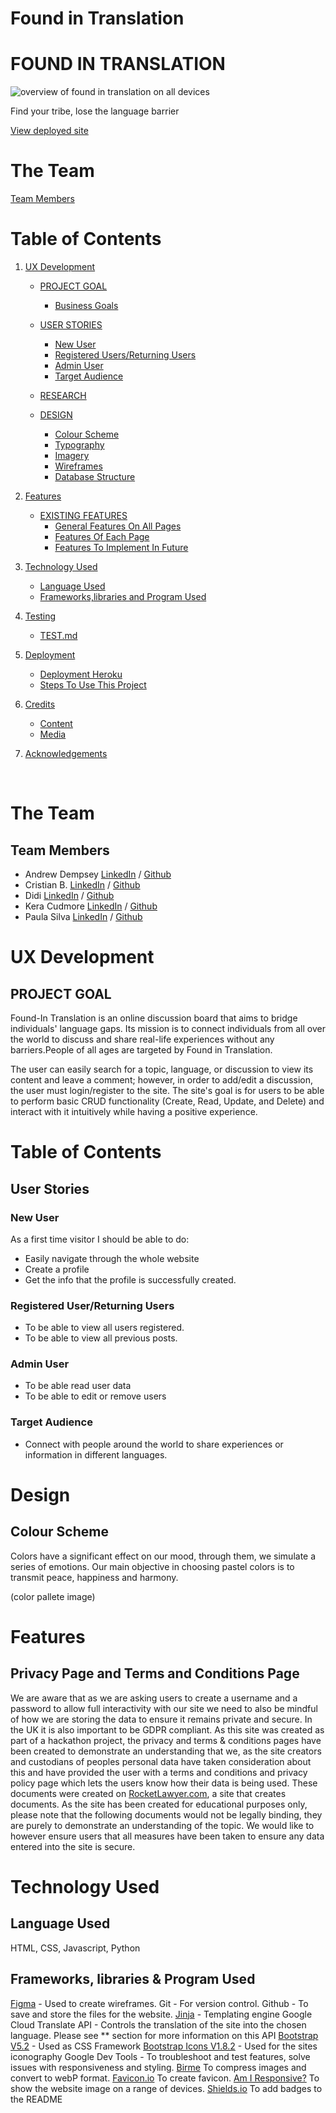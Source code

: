 # Found in Translation

# **FOUND IN TRANSLATION**

![overview of found in translation on all devices](static/images/)

Find your tribe, lose the language barrier

[View deployed site]()
# **The Team**
[Team Members](#team-members)

# **Table of Contents**   
1. [UX Development](#ux-development)
    * [PROJECT GOAL](#project-goal) 
        * [Business Goals](#business-goals)
      
    * [USER STORIES](#user-stories)
        * [New User](#new-user)
        * [Registered Users/Returning Users](#registered-user-or-returning-users)
        * [Admin User](#admin-user)
        * [Target Audience](#target-audience)

   * [RESEARCH](#research)

   * [DESIGN](#design)
        * [Colour Scheme](#colour-scheme)
        * [Typography](#typography)
        * [Imagery](#imagery)
        * [Wireframes](#wireframes)
        * [Database Structure](#database-structure)

      
2. [Features](#features)  
    * [EXISTING FEATURES](#existing-features) 
        * [General Features On All Pages](#general-features-on-all-pages)
        * [Features Of Each Page](#features-of-each-page)
        * [Features To Implement In Future](#features-to-implement-in-future)

      
3. [Technology Used](#technology-used)  
    * [Language Used](#language-used) 
    * [Frameworks,libraries and Program Used](#frameworkslibraries-and-program-used)  
   
4. [Testing](#testing)   
    * [TEST.md](#testing)   

5. [Deployment](#deployment)  
    * [Deployment Heroku](#deployment-to-heroku) 
    * [Steps To Use This Project](#steps-to-use-this-project)  

6. [Credits](#credits)  
    * [Content](#content) 
    * [Media](#media)  
 
7. [Acknowledgements](#acknowledgements)  

<br/>   

# **The Team**
## **Team Members**

* Andrew Dempsey [LinkedIn](https://www.linkedin.com/in/andrew-dempsey-20ab40180/) / [Github](https://github.com/andrewdempsey2018)
* Cristian B.    [LinkedIn](https://www.linkedin.com/in/cristianbuca/) / [Github](https://github.com/CristianBuca)
* Didi           [LinkedIn](https://www.linkedin.com/in/onyema-onyejekwe-492128102/) / [Github](https://github.com/Didisimmons)
* Kera Cudmore   [LinkedIn](https://www.linkedin.com/in/keracudmore/) / [Github](https://github.com/kera-cudmore)
* Paula Silva    [LinkedIn](https://www.linkedin.com/in/paulacgsilva) / [Github](https://github.com/paulasdev) 

# **UX Development**   

## **PROJECT GOAL**
Found-In Translation is an online discussion board that aims to bridge individuals' language gaps. Its mission is to connect individuals from all over the world to discuss and share real-life experiences without any barriers.People of all ages are targeted by Found in Translation. 

The user can easily search for a topic, language, or discussion to view its content and leave a comment; however, in order to add/edit a discussion, the user must login/register to the site. The site's goal is for users to be able to perform basic CRUD functionality (Create, Read, Update, and Delete) and interact with it intuitively while having a positive experience.  

# **Table of Contents**  
## **User Stories**
### **New User**
As a first time visitor I should be able to do:

* Easily navigate through the whole website
* Create a profile
* Get the info that the profile is successfully created.
### **Registered User/Returning Users**
* To be able to view all users registered.
* To be able to view all previous posts.
### **Admin User**
* To be able read user data
* To be able to edit or remove users
### **Target Audience**
* Connect with people around the world to share experiences or information in different languages.

# **Design** 
## **Colour Scheme** 
Colors have a significant effect on our mood, through them, we simulate a series of emotions. Our main objective in choosing pastel colors is to transmit peace, happiness and harmony.

(color pallete image)

# **Features**
## **Privacy Page and Terms and Conditions Page**
We are aware that as we are asking users to create a username and a password to allow full interactivity with our site we need to also be mindful of how we are storing the data to ensure it remains private and secure. In the UK it is also important to be GDPR compliant.
As this site was created as part of a hackathon project, the privacy and terms & conditions pages have been created to demonstrate an understanding that we, as the site creators and custodians of peoples personal data have taken consideration about this and have provided the user with a terms and conditions and privacy policy page which lets the users know how their data is being used.
These documents were created on [RocketLawyer.com](https://www.rocketlawyer.com/gb/en?gclid=Cj0KCQjwm6KUBhC3ARIsACIwxBg54TtP8b529a5qduEkHY7u-D1hKr_I6qvoCuqtQM6VhwDUdpnR6fsaApToEALw_wcB), a site that creates documents. As the site has been created for educational purposes only, please note that the following documents would not be legally binding, they are purely to demonstrate an understanding of the topic. We would like to however ensure users that all measures have been taken to ensure any data entered into the site is secure.

# **Technology Used** 
## Language Used 
HTML, CSS, Javascript, Python
## Frameworks, libraries & Program Used 
[Figma](https://www.figma.com/) - Used to create wireframes. 
Git - For version control. 
Github - To save and store the files for the website. 
[Jinja](https://jinja.palletsprojects.com/en/3.1.x/) - Templating engine
Google Cloud Translate API - Controls the translation of the site into the chosen language. Please see ** section for more information on this API
[Bootstrap V5.2](https://getbootstrap.com/) - Used as CSS Framework 
[Bootstrap Icons V1.8.2](https://icons.getbootstrap.com/) - Used for the sites iconography
Google Dev Tools - To troubleshoot and test features, solve issues with responsiveness and styling. 
[Birme](https://www.birme.net/) To compress images and convert to webP format. 
[Favicon.io](https://favicon.io/) To create favicon. 
[Am I Responsive?](http://ami.responsivedesign.is/) To show the website image on a range of devices. 
[Shields.io](https://shields.io/) To add badges to the README
